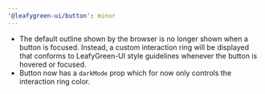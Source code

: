 ```yaml
---
'@leafygreen-ui/button': minor
---
```


- The default outline shown by the browser is no longer shown when a button is focused. Instead, a custom interaction ring will be displayed that conforms to LeafyGreen-UI style guidelines whenever the button is hovered or focused.
- Button now has a `darkMode` prop which for now only controls the interaction ring color.
